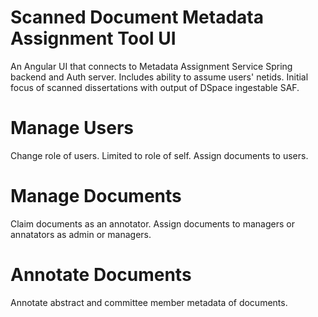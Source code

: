 # Scanned Document Metadata Assignment Tool UI
An Angular UI that connects to Metadata Assignment Service Spring backend and Auth server.  Includes ability to assume users' netids. Initial focus of scanned dissertations with output of DSpace ingestable SAF.

# Manage Users
Change role of users. Limited to role of self.
Assign documents to users.

# Manage Documents
Claim documents as an annotator. 
Assign documents to managers or annatators as admin or managers.

# Annotate Documents
Annotate abstract and committee member metadata of documents.
